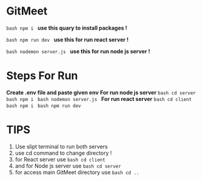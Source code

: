 # GitMeet
```bash npm i ```
**use this quary to install packages  !**

```bash npm run dev ```
**use this for run react server !**

```bash nodemon server.js ```
**use this for run node js server !**


# Steps For Run
**Create .env file and paste given env**
**For run node js server**
```bash cd server ```
```bash npm i ```
```bash nodemon server.js ```
**For run react server**
```bash cd client ```
```bash npm i ```
```bash npm run dev ```

# TIPS
1. Use slipt terminal to run both servers 
2. use cd command to change directory !
3. for React server use ```bash cd client ```
4. and for Node js server use ```bash cd server```
5. for access main GitMeet directory use ```bash cd .. ```
